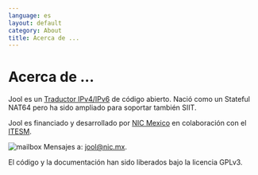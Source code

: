 ```yaml
---
language: es
layout: default
category: About
title: Acerca de ...
---
```


# Acerca de ...


Jool es un [Traductor IPv4/IPv6](intro-nat64.html) de código abierto. Nació como un Stateful NAT64 pero ha sido ampliado para soportar también SIIT.

Jool es financiado y desarrollado por [NIC Mexico](http://nicmexico.mx/) en colaboración con el [ITESM](http://www.itesm.mx/).


![mailbox](../images/mailbox.png) Mensajes a: [jool@nic.mx](mailto:jool@nic.mx).


El código y la documentación han sido liberados bajo la licencia GPLv3.


